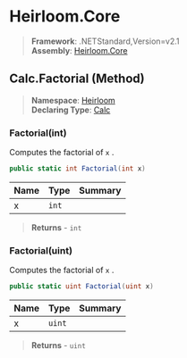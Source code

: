 # Heirloom.Core

> **Framework**: .NETStandard,Version=v2.1  
> **Assembly**: [Heirloom.Core][0]

## Calc.Factorial (Method)

> **Namespace**: [Heirloom][0]  
> **Declaring Type**: [Calc][1]

### Factorial(int)

Computes the factorial of `x` .

```cs
public static int Factorial(int x)
```

| Name | Type  | Summary |
|------|-------|---------|
| x    | `int` |         |

> **Returns** - `int`

### Factorial(uint)

Computes the factorial of `x` .

```cs
public static uint Factorial(uint x)
```

| Name | Type   | Summary |
|------|--------|---------|
| x    | `uint` |         |

> **Returns** - `uint`

[0]: ../../../Heirloom.Core.md
[1]: ../Calc.md
